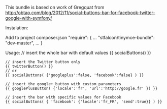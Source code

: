This bundle is based on work of  Gregquat from http://obtao.com/blog/2012/11/social-buttons-bar-for-facebook-twitter-google-with-symfony/

Instalation:

Add to project composer.json
        "require": {
            ...
            "stfalcon/tinymce-bundle": "dev-master",
            ...
        }


Usage:
    // insert the whole bar with default values
    {{ socialButtons() }}

    // insert the Twitter button only
    {{ twitterButton() }}
    // or 
    {{ socialButtons( {'googleplus':false, 'facebook':false} ) }}

    // insert the google+ button with custom parameters
    {{ googlePlusButton( {'locale':'fr', 'url':'http://google.fr' }) }}

    // insert the bar with specific values for Facebook
    {{ socialButtons( { 'facebook': {'locale':'fr_FR', 'send':true}} ) }}